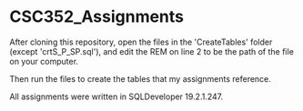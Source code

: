# CSC352_Assignments

After cloning this repository, open the files in the 'CreateTables' folder (except 'crtS_P_SP.sql'), and edit the REM on line 2 to be the path of the file on your computer.

Then run the files to create the tables that my assignments reference.

All assignments were written in SQLDeveloper 19.2.1.247.